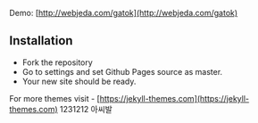 Demo: [http://webjeda.com/gatok](http://webjeda.com/gatok)

## Installation
* Fork the repository
* Go to settings and set Github Pages source as master.
* Your new site should be ready.

For more themes visit - [https://jekyll-themes.com](https://jekyll-themes.com)
1231212
아씨발
